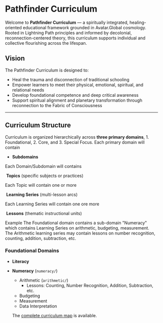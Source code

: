 # Pathfinder Curriculum

Welcome to **Pathfinder Curriculum** — a spiritually integrated, healing-oriented educational framework grounded in Avatar.Global cosmology. Rooted in Lightning Path principles and informed by decolonial, reconnection-centered theory, this curriculum supports individual and collective flourishing across the lifespan.

## Vision

The Pathfinder Curriculum is designed to:
- Heal the trauma and disconnection of traditional schooling
- Empower learners to meet their physical, emotional, spiritual, and relational needs
- Develop foundational competence and deep critical awareness
- Support spiritual alignment and planetary transformation through reconnection to the Fabric of Consciousness

---

## Curriculum Structure

Curriculum is organized hierarchically across **three primary domains**, 1. Foundational, 2. Core, and 3. Special Focus. Each primary domain will contain 

- **Subdomains**

Each Domain/Subdomain will contains

​		**Topics** (specific subjects or practices)

Each Topic will contain one or more 

​			**Learning Series** (multi-lesson arcs)

Each Learning Series will contain one ore more 

​				**Lessons** (thematic instructional units)

Example The Foundational domain contains a sub-domain "Numeracy" which contains Learning Series on arithmetic, budgeting, measurement. The Arithmetic learning series may contain lessons on number recognition, counting, addition, subtraction, etc. 

###  Foundational Domains

- **Literacy**

- **Numeracy** (`numeracy/`)

  - Arithmetic (`arithmetic/`)
    - Lessons: Counting, Number Recognition, Addition, Subtraction, etc.
  - Budgeting
  - Measurement
  - Data Interpretation

  

  The [complete curriculum map](curriculum-map.md) is available. 

